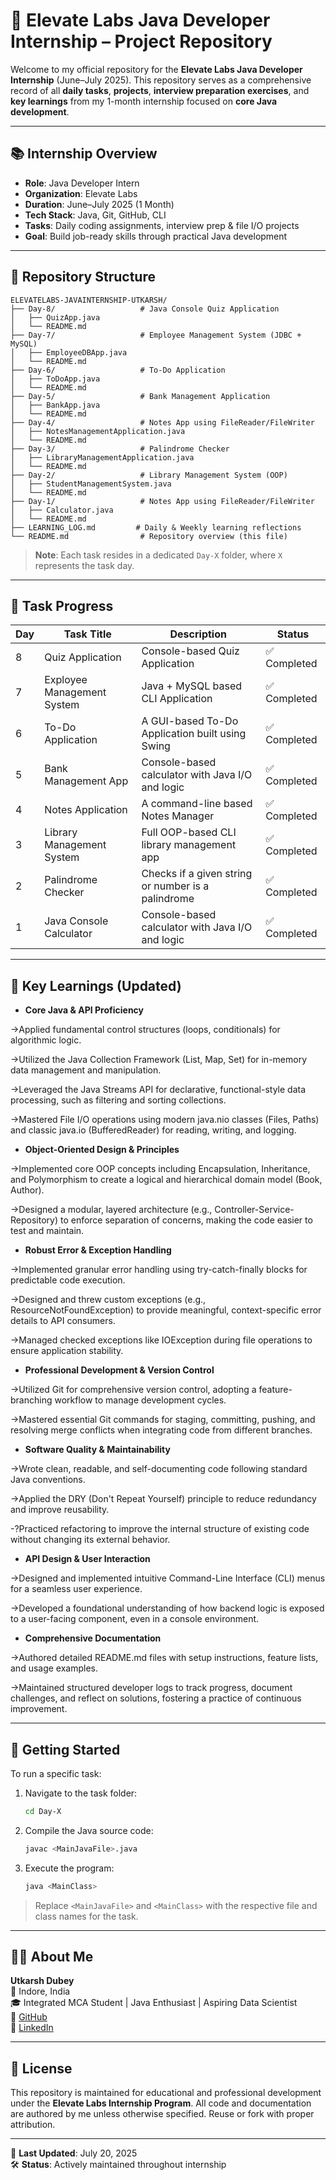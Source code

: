 # 💼 Elevate Labs Java Developer Internship – Project Repository

Welcome to my official repository for the **Elevate Labs Java Developer Internship** (June–July 2025). This repository serves as a comprehensive record of all **daily tasks**, **projects**, **interview preparation exercises**, and **key learnings** from my 1-month internship focused on **core Java development**.

---

## 📚 Internship Overview

- **Role**: Java Developer Intern
- **Organization**: Elevate Labs
- **Duration**: June–July 2025 (1 Month)
- **Tech Stack**: Java, Git, GitHub, CLI
- **Tasks**: Daily coding assignments, interview prep & file I/O projects
- **Goal**: Build job-ready skills through practical Java development

---

## 📁 Repository Structure

```
ELEVATELABS-JAVAINTERNSHIP-UTKARSH/
├── Day-8/                   # Java Console Quiz Application
│   ├── QuizApp.java      
│   └── README.md           
├── Day-7/                   # Employee Management System (JDBC + MySQL)
│   ├── EmployeeDBApp.java
│   └── README.md
├── Day-6/                   # To-Do Application
│   ├── ToDoApp.java
│   └── README.md
├── Day-5/                   # Bank Management Application
│   ├── BankApp.java
│   └── README.md
├── Day-4/                   # Notes App using FileReader/FileWriter
│   ├── NotesManagementApplication.java
│   └── README.md
├── Day-3/                   # Palindrome Checker
│   ├── LibraryManagementApplication.java
│   └── README.md
├── Day-2/                   # Library Management System (OOP)
│   ├── StudentManagementSystem.java
│   └── README.md
├── Day-1/                   # Notes App using FileReader/FileWriter
│   ├── Calculator.java
│   └── README.md
├── LEARNING_LOG.md         # Daily & Weekly learning reflections
└── README.md                # Repository overview (this file)
```

> **Note**: Each task resides in a dedicated `Day-X` folder, where `X` represents the task day.

---

## 📅 Task Progress

| Day | Task Title                | Description                                          | Status      |
| --- | ------------------------- | ---------------------------------------------------- | ----------- |
| 8   | Quiz Application          | Console-based Quiz Application                       | ✅ Completed |
| 7   | Exployee Management System| Java + MySQL based CLI Application                   | ✅ Completed |
| 6   | To-Do Application         | A GUI-based To-Do Application built using Swing      | ✅ Completed |
| 5   | Bank Management App       | Console-based calculator with Java I/O and logic     | ✅ Completed |
| 4   | Notes Application         | A command-line based Notes Manager                   | ✅ Completed |
| 3   | Library Management System | Full OOP-based CLI library management app            | ✅ Completed |
| 2   | Palindrome Checker        | Checks if a given string or number is a palindrome   | ✅ Completed |
| 1   | Java Console Calculator   | Console-based calculator with Java I/O and logic     | ✅ Completed |

---

## 🧠 Key Learnings (Updated)

- **Core Java & API Proficiency**

->Applied fundamental control structures (loops, conditionals) for algorithmic logic.

->Utilized the Java Collection Framework (List, Map, Set) for in-memory data management and manipulation.

->Leveraged the Java Streams API for declarative, functional-style data processing, such as filtering and sorting collections.

->Mastered File I/O operations using modern java.nio classes (Files, Paths) and classic java.io (BufferedReader) for reading, writing, and logging.


- **Object-Oriented Design & Principles**

->Implemented core OOP concepts including Encapsulation, Inheritance, and Polymorphism to create a logical and hierarchical domain model (Book, Author).

->Designed a modular, layered architecture (e.g., Controller-Service-Repository) to enforce separation of concerns, making the code easier to test and maintain.


- **Robust Error & Exception Handling**

->Implemented granular error handling using try-catch-finally blocks for predictable code execution.

->Designed and threw custom exceptions (e.g., ResourceNotFoundException) to provide meaningful, context-specific error details to API consumers.

->Managed checked exceptions like IOException during file operations to ensure application stability.


- **Professional Development & Version Control**

->Utilized Git for comprehensive version control, adopting a feature-branching workflow to manage development cycles.

->Mastered essential Git commands for staging, committing, pushing, and resolving merge conflicts when integrating code from different branches.


- **Software Quality & Maintainability**

->Wrote clean, readable, and self-documenting code following standard Java conventions.

->Applied the DRY (Don't Repeat Yourself) principle to reduce redundancy and improve reusability.

-?Practiced refactoring to improve the internal structure of existing code without changing its external behavior.


- **API Design & User Interaction**

->Designed and implemented intuitive Command-Line Interface (CLI) menus for a seamless user experience.

->Developed a foundational understanding of how backend logic is exposed to a user-facing component, even in a console environment.


- **Comprehensive Documentation**

->Authored detailed README.md files with setup instructions, feature lists, and usage examples.

->Maintained structured developer logs to track progress, document challenges, and reflect on solutions, fostering a practice of continuous improvement.

---

## 🚀 Getting Started

To run a specific task:

1. Navigate to the task folder:
   ```bash
   cd Day-X
   ```
2. Compile the Java source code:
   ```bash
   javac <MainJavaFile>.java
   ```
3. Execute the program:
   ```bash
   java <MainClass>
   ```

> Replace `<MainJavaFile>` and `<MainClass>` with the respective file and class names for the task.

---

## 👨‍💻 About Me

**Utkarsh Dubey**\
📍 Indore, India\
🎓 Integrated MCA Student | Java Enthusiast | Aspiring Data Scientist\
🔗 [GitHub](https://github.com/iuttkarshh0409)\
🔗 [LinkedIn](https://linkedin.com/in/utkarsh-dubey-227098352)

---

## 📄 License

This repository is maintained for educational and professional development under the **Elevate Labs Internship Program**. All code and documentation are authored by me unless otherwise specified. Reuse or fork with proper attribution.

---

📌 **Last Updated**: July 20, 2025\
🛠️ **Status**: Actively maintained throughout internship

